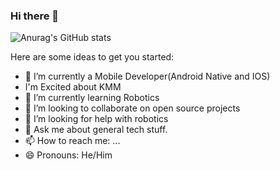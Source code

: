### Hi there 👋



![Anurag's GitHub stats](https://github-readme-stats.vercel.app/api?username=develNerd&show_icons=true&theme=radical)

Here are some ideas to get you started:

- 🔭 I’m currently a Mobile Developer(Android Native and IOS)
- I'm Excited about KMM
- 🌱 I’m currently learning Robotics
- 👯 I’m looking to collaborate on open source projects
- 🤔 I’m looking for help with robotics
- 💬 Ask me about general tech stuff.
- 📫 How to reach me: ...
- 😄 Pronouns: He/Him



